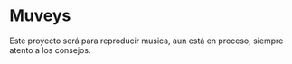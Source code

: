 # Muveys
Este proyecto será para reproducir musica, aun está en proceso, siempre atento a los consejos.
